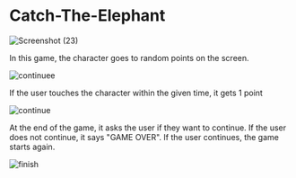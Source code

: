 # Catch-The-Elephant


![Screenshot (23)](https://user-images.githubusercontent.com/58186891/101236904-cb3b3d80-36e5-11eb-9546-af4890a9200c.png)

In this game, the character goes to random points on the screen.

![continuee](https://user-images.githubusercontent.com/58186891/101035907-ee51da00-358b-11eb-9a91-81c0e66d8f5f.png)

If the user touches the character within the given time, it gets 1 point

![continue](https://user-images.githubusercontent.com/58186891/101036116-fdd12300-358b-11eb-8760-8183758ffb65.png)

At the end of the game, it asks the user if they want to continue. If the user does not continue, it says "GAME OVER". If the user continues, the game starts again.

![finish](https://user-images.githubusercontent.com/58186891/101036291-0a557b80-358c-11eb-8394-12613d0fded2.png)
